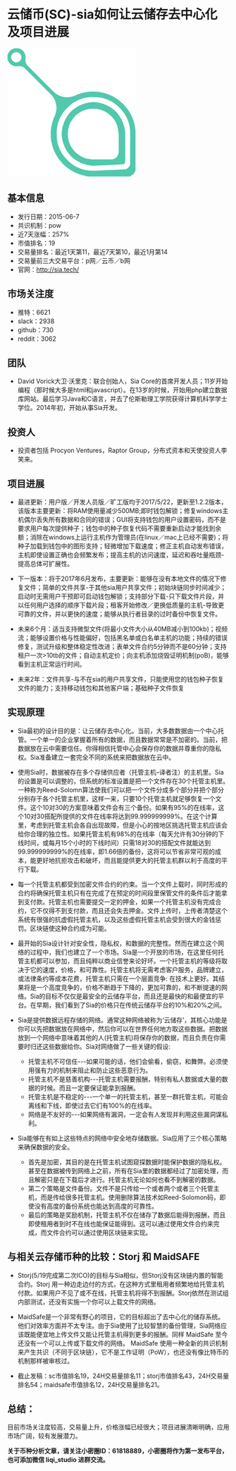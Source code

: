 云储币(SC)-sia如何让云储存去中心化及项目进展
=====

![sia-logo](../logo/sia-logo.png)

基本信息
----
* 发行日期：2015-06-7
* 共识机制：pow
* 近7天涨幅：257%
* 市值排名：19
* 交易量排名：最近1天第11，最近7天第10，最近1月第14
* 交易量前三大交易平台：p网／云币／b网
* 官网：http://sia.tech/

市场关注度
-----
* 推特：6621
* slack：2938
* github：730
* reddit：3062

团队
-----
* David Vorick大卫·沃里克：联合创始人，Sia Core的首席开发人员；11岁开始编程（那时候大多是html和javascript）。在13岁的时候，开始用php建立数据库网站。最后学习Java和C语言，并去了伦斯勒理工学院获得计算机科学学士学位。2014年初，开始从事Sia开发。

投资人
-----
* 投资者包括 Procyon Ventures，Raptor Group，分布式资本和天使投资人李笑来。


项目进展
-----
* 最进更新：用户版／开发人员版／旷工版均于2017/5/22，更新至1.2.2版本，该版本主要更新：将RAM使用量减少500MB;即时钱包解锁；修复windows主机偶尔丢失所有数据和合同的错误；GUI将支持钱包的用户设置密码，而不是要求用户每次提供种子；钱包中的种子恢复代码不需要重新启动才能找到余额；消除在windows上运行主机作为管理员(在linux／mac上已经不需要)；将种子加载到钱包中的图形支持；轻微增加下载速度；修正主机自动发布错误，主机即使设置正确也会频繁发布；提高主机的访问速度，延迟和吞吐量瓶颈-提高总体可扩展性。

* 下一版本：将于2017年6月发布，主要更新：能够在没有本地文件的情况下修复文件；简单的文件共享-于其他sia用户共享文件；初始块链同步时间减少；启动时无需用户干预即可启动钱包解锁；支持部分下载-只下载文件片段，并以任何用户选择的顺序下载片段；租客开始修改／更换低质量的主机-导致更可靠的文件，并以更快的速度；能够从执行者目录的过时备份中恢复文件。

* 未来6个月：适当支持微型文件(将最小文件大小从40MB减小到100kb)；视频流；能够设置价格与性能偏好，包括黑名单或白名单主机的功能；持续的错误修复，测试升级和整体稳定性改进；表单文件合约5分钟而不是60分钟；支持租户一次>10tb的文件；自动主机定价；向主机添加烧毁证明机制(poB)，能够看到主机正常运行时间。

* 未来2年：文件共享-与不在sia的用户共享文件，只能使用您的钱包种子恢复文件的能力；支持移动钱包和其他客户端；基础种子文件恢复


实现原理
-----
* Sia最初的设计目的是：让云储存去中心化。当前，大多数数据由一个中心托管。一个单一的企业掌握着所有的数据，而且数据常常是不加密的。当前，把数据放在云中需要信任。你得相信托管中心会保存你的数据并尊重你的隐私权。Sia准备建立一套完全不同的系统来把数据放在云中。

* 使用Sia时，数据被存在多个存储供应者（托管主机–译者注）的主机里。Sia的设置是可以调整的，但系统的标准设置是把一个文件存在30个托管主机里。一种称为Reed-Solomn算法使我们可以把一个文件分成多个部分并把个部分分别存于各个托管主机里，这样一来，只要10个托管主机就足够恢复一个文件。这个10对30的方案意味着文件会有三个备份。如果有95%的在线率，这个10对30搭配所提供的文件在线率将达到99.999999999%。在这个计算里，考虑到托管主机会各自出现故障，但是小心的按地区挑选托管主机应该会给你合理的独立性。如果托管主机有98%的在线率（每天允许有30分钟的下线时间，或每月15个小时的下线时间）只需18对30的搭配文件就能达到99.999999999%的在线率，即1.66倍的备份，这将可以节省非常可观的成本，能更好地抗拒攻击和破坏，而且能提供更大的托管主机群以利于高度的平行下载。

* 每一个托管主机都受到加密文件合约的约束。当一个文件上载时，同时形成的合约将确保托管主机只有在完成了在预定的时间段里保管文件的条件后才能拿到支付款。托管主机也需要提交一定的押金，如果一个托管主机没有完成合约，它不仅得不到支付款，而且还会失去押金。文件上传时，上传者清楚这个系统有很强的抗虚假托管主机，以及这些虚假托管主机会受到很大的金钱惩罚。区块链使这种合约成为可能。

* 最开始的Sia设计针对安全性，隐私权，和数据的完整性。然而在建立这个网络的过程中，我们也建立了一个市场。Sia是一个开放的市场，在这里任何托管主机都可以参加，而且纯粹以商业信誉来论好坏。一个托管主机的等级将取决于它的速度，价格，和可靠性。托管主机将无需考虑客户服务，品牌建立，或法律条约等成本花费，托管主机只需在一个层面竞争: 在技术上更好。其结果将是一个高度竞争的，价格不断趋于下降的，更加可靠的，和不断提速的网络。Sia的目标不仅仅是最安全的云储存平台，而且还是最快的和最便宜的平台。在早期，我们看到了Sia的价格只在传统云储存平台的10%和20%之间。

* Sia是提供数据远程存储的网络。通常这种网络被称为‘云储存’，其核心功能是你可以先把数据放在网络中，然后你可以在世界任何地方取这些数据。把数据放到一个网络中意味着其他的人(托管主机)将保存你的数据，而且负责在你需要时归还这些数据给你。Sia对网络做了一些关键的假设:
  * 托管主机不可信任---如果可能的话，他们会偷看，偷窃，和舞弊。必须使用强有力的机制来阻止和防止这些恶意行为。
  * 托管主机不是慈善机构---托管主机需要报酬，特别有私人数据或大量的数据的时候。而且一定要保证能拿到报酬。
  * 托管主机是不稳定的---一个单一的托管主机，甚至一群托管主机，可能会离线和下线，即使过去它们有100%的在线率。
  * 网络是不友好的---如果网络有漏洞，一定会有人发现并利用这些漏洞谋私利。
* Sia能够在有如上这些特点的网络中安全地存储数据。Sia应用了三个核心策略来确保数据的安全。
  * 首先是加密，其目的是在托管主机试图窥探数据时能保护数据的隐私权。甚至在数据被传到网络上之前，所有在Sia里的数据都经过了加密处理，而且解密只是在下载后才进行。托管主机无论如何也看不到解密的数据。
  * 第二个策略是文件备份。文件不是只传给一个或者两个或者三个托管主机，而是传给很多托管主机。使用删除算法技术如Reed-Solomon码，即使没有高度的备份系统也能达到高度的可靠性。
  * 最后的策略是奖励机制，托管主机不仅在储存了数据后能得到报酬，而且即使租用者到时不在线也能保证能得到。这可以通过使用文件合约来完成，而文件合约可以通过使用区块链来实现。

与相关云存储币种的比较：Storj 和 MaidSAFE 
-----

* Storj(5/19完成第二次ICO)的目标与Sia相似，但Storj没有区块链内置的智能合约。Storj 用一种边走边付的方式，在这种方式里租用者频繁地给托管主机付款。如果用户不见了或不在线，托管主机将得不到报酬。Storj依然在测试组内部测试，还没有实施一个你可以上载文件的网络。

* MaidSafe是一个非常有野心的项目，它的目标超出了去中心化的储存系统。他们对效率方面并不太专注。由于Sia使用了比较智慧的备份管理，Sia网络应该既能便宜地上传文件又能让托管主机得到更多的报酬。同样 MaidSafe 至今还没有一个可以上传或下载文件的网络。 MaidSafe 使用一种全新的共识机制来产生共识（不同于区块链），它不是工作证明（PoW），也还没有像比特币的机制那样被审核过。

* 截止发稿：sc市值排名19，24H交易量排名11；storj市值排名43，24H交易量排名54；maidsafe市值排名12，24H交易量排名21。


总结：
------
目前市场关注度较高，交易量上升，价格涨幅已经很大；项目进展清晰明确，应用市场广阔，较有发展潜力。

**关于币种分析文章，请关注小密圈ID：61818889，小密圈将作为第一发布平台，也可添加微信 liqi_studio 进群交流。**

